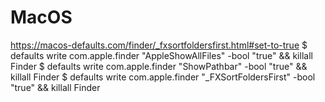 
# MacOS
https://macos-defaults.com/finder/_fxsortfoldersfirst.html#set-to-true
 $ defaults write com.apple.finder "AppleShowAllFiles" -bool "true" && killall Finder
 $ defaults write com.apple.finder "ShowPathbar" -bool "true" && killall Finder
 $ defaults write com.apple.finder "_FXSortFoldersFirst" -bool "true" && killall Finder
